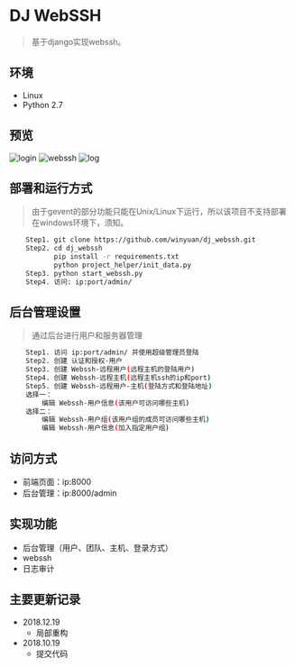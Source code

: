 # DJ WebSSH
> 基于django实现webssh。 </br>

## 环境
* Linux
* Python 2.7

## 预览
![login](https://github.com/winyuan/dj_webssh/blob/master/static/img/login.png)
![webssh](https://github.com/winyuan/dj_webssh/blob/master/static/img/webssh.png)
![log](https://github.com/winyuan/dj_webssh/blob/master/static/img/log.png)

## 部署和运行方式
> 由于gevent的部分功能只能在Unix/Linux下运行，所以该项目不支持部署在windows环境下，须知。

```bash
	Step1. git clone https://github.com/winyuan/dj_webssh.git
	Step2. cd dj_webssh
           pip install -r requirements.txt
           python project_helper/init_data.py
	Step3. python start_webssh.py
	Step4. 访问: ip:port/admin/
``` 

## 后台管理设置
> 通过后台进行用户和服务器管理

```bash
	Step1. 访问 ip:port/admin/ 并使用超级管理员登陆
	Step2. 创建 认证和授权-用户
	Step3. 创建 Webssh-远程用户(远程主机的登陆用户)
	Step4. 创建 Webssh-远程主机(远程主机ssh的ip和port)
	Step5. 创建 Webssh-远程用户-主机(登陆方式和登陆地址)
	选择一：
		编辑 Webssh-用户信息(该用户可访问哪些主机)
	选择二：
		编辑 Webssh-用户组(该用户组的成员可访问哪些主机)
		编辑 Webssh-用户信息(加入指定用户组)
```

## 访问方式
* 前端页面：ip:8000
* 后台管理：ip:8000/admin

## 实现功能
* 后台管理（用户、团队、主机、登录方式）
* webssh
* 日志审计

## 主要更新记录
* 2018.12.19
  * 局部重构
* 2018.10.19
  * 提交代码
